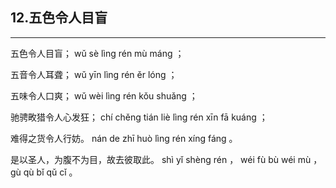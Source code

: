 ## 12.五色令人目盲
---


<ruby><rbc><rb> 五色令人目盲； </rb></rbc>
  <rtc><rt> wǔ  sè  lìng  rén  mù  máng ；</rt></rtc>
</ruby>

<ruby><rbc><rb> 五音令人耳聋； </rb></rbc>
  <rtc><rt> wǔ  yīn  lìng  rén  ěr  lóng ；</rt></rtc>
</ruby>

<ruby><rbc><rb> 五味令人口爽； </rb></rbc>
  <rtc><rt> wǔ  wèi  lìng  rén  kǒu  shuǎng ；</rt></rtc>
</ruby>

<ruby><rbc><rb> 驰骋畋猎令人心发狂； </rb></rbc>
  <rtc><rt> chí  chěng  tián  liè  lìng  rén  xīn  fā  kuáng ；</rt></rtc>
</ruby>

<ruby><rbc><rb> 难得之货令人行妨。 </rb></rbc>
  <rtc><rt> nán  de  zhī  huò  lìng  rén  xíng  fáng 。</rt></rtc>
</ruby>

<ruby><rbc><rb> 是以圣人，为腹不为目，故去彼取此。 </rb></rbc>
  <rtc><rt> shì  yǐ  shèng  rén ， wéi  fù  bù  wéi  mù ， gù  qù  bǐ  qǔ  cǐ 。</rt></rtc>
</ruby>

<ruby><rbc><rb>   </rb></rbc>
  <rtc><rt> </rt></rtc>
</ruby>

